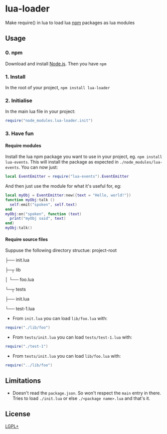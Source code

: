 # lua-loader

Make require() in lua to load lua [npm](http://npmjs.org) packages as lua modules

## Usage

### 0. npm
Download and install [Node.js](http://nodejs.org/download/). Then you have `npm`

### 1. Install
In the root of your project, `npm install lua-loader`

### 2. Initialise
In the main lua file in your project:
```lua
require("node_modules.lua-loader.init")
```

### 3. Have fun

#### Require modules
Install the lua npm package you want to use in your project, eg. `npm install lua-events`.
This will install the package as expected in `./node_modules/lua-events`.
You can now just:
```lua
local EventEmitter = require("lua-events").EventEmitter
```
And then just use the module for what it's useful for, eg:
```lua
local myObj = EventEmitter:new({text = "Hello, world!"})
function myObj:talk ()
  self:emit("spoken", self.text)
end
myObj:on("spoken", function (text)
  print("myObj said", text)
end)
myObj:talk()
```

#### Require source files
Suppuse the following directory structue:
project-root

├── init.lua

├─┬ lib

│ └── foo.lua

└─┬ tests

  ├── init.lua

  └── test-1.lua
- From `init.lua` you can load `lib/foo.lua` with:
```lua
require("./lib/foo")
```
- From `tests/init.lua` you can load `tests/test-1.lua` with:
```lua
require("./test-1")
```
- From `tests/init.lua` you can load `lib/foo.lua` with:
```lua
require("../lib/foo")
```

## Limitations
- Doesn't read the `package.json`. So won't respect the `main` entry in there. Tries to load `./init.lua` or else `./<package name>.lua` and that's it.

## License
[LGPL+](https://github.com/wscherphof/lua-loader/blob/master/LICENSE.md)
